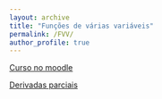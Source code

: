 ```yaml
---
layout: archive
title: "Funções de várias variáveis"
permalink: /FVV/
author_profile: true
---
```


[Curso no moodle](https://moodle.ufabc.edu.br/course/view.php?id=2177)

[Derivadas parciais](https://rogeriotc.github.io/files/partial_diff.html)



